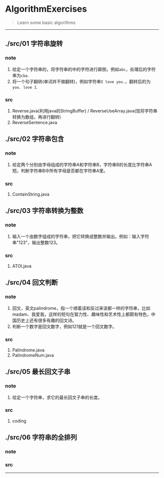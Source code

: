 # AlgorithmExercises
> Learn some basic algorithms

------------
## ./src/01 字符串旋转
### note
1. 给定一个字符串的，将字符串的中的字符进行颠倒，例如`abc`，处理后的字符串为`cba`.
2. 将一个句子翻转(单词并不做翻转)，例如字符串`I love you.`，翻转后的为`you. love I`.
### src
1. Reverse.java(利用java的StringBuffer) / ReverseUseArray.java(现将字符串转换为数组，再进行翻转)
2. ReverseSentence.java

## ./src/02 字符串包含
### note
1. 给定两个分别由字母组成的字符串A和字符串B，字符串B的长度比字符串A短。判断字符串B中所有字母是否都在字符串A里。
### src
1. ContainString.java

## ./src/03 字符串转换为整数
### note
1. 输入一个由数字组成的字符串，把它转换成整数并输出。例如：输入字符串"123"，输出整数123。
### src
1. ATOI.java

## ./src/04 回文判断
### note
1. 回文，英文palindrome，指一个顺着读和反过来读都一样的字符串，比如madam、我爱我，这样的短句在智力性、趣味性和艺术性上都颇有特色，中国历史上还有很多有趣的回文诗。
2. 判断一个数字是回文数字，例如121就是一个回文数字。
### src
1. Palindrome.java
2. PalindromeNum.java


## ./src/05 最长回文子串
### note
1. 给定一个字符串，求它的最长回文子串的长度。
### src
1. coding

## ./src/06 字符串的全排列
### note
### src

-----------------

